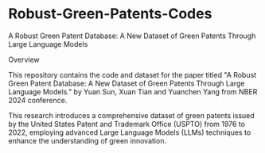 # Robust-Green-Patents-Codes
 
A Robust Green Patent Database: A New Dataset of Green Patents Through Large Language Models

Overview

This repository contains the code and dataset for the paper titled "A Robust Green Patent Database: A New Dataset of Green Patents Through Large Language Models." by Yuan Sun, Xuan Tian and Yuanchen Yang from NBER 2024 conference.

This research introduces a comprehensive dataset of green patents issued by the United States Patent and Trademark Office (USPTO) from 1976 to 2022, employing advanced Large Language Models (LLMs) techniques to enhance the understanding of green innovation.
